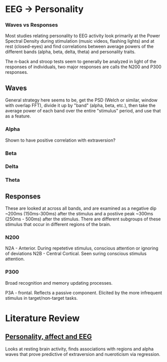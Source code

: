 # EEG -> Personality

### Waves vs Responses

Most studies relating personality to EEG activity look primarily at the Power Spectral Density during stimulation (music videos, flashing lights) and at rest (closed-eyes) and find correlations between average powers of the different bands (alpha, beta, delta, theta) and personality traits.

The n-back and stroop tests seem to generally be analyzed in light of the responses of individuals, two major responses are calls the N200 and P300 responses.


## Waves

General strategy here seems to be, get the PSD (Welch or similar, window with overlap FFT), divide it up by "band" (alpha, beta, etc.), then take the average power of each band over the entire "stimulus" period, and use that as a feature.


### Alpha

Shown to have positive correlation with extraversion?

### Beta

### Delta

### Theta


## Responses

These are looked at across all bands, and are examined as a negative dip ~200ms (150ms-300ms) after the stimulus and a postiive peak ~300ms (250ms - 500ms) after the stimulus. There are different subgroups of these stimulus that occur in different regions of the brain.

### N200

N2A - Anterior. During repetetive stimulus, conscious attention or ignoring of deviations
N2B - Central Cortical. Seen suring conscious stimulus attention.

### P300

Broad recognition and memory updating processes.

P3A - frontal. Reflects a passive component. Elicited by the more infrequent stimulus in target/non-target tasks.



# Literature Review

## [Personality, affect and EEG](personality-affect-and-eeg.pdf)

Looks at resting brain activity, finds associations with regions and alpha waves that prove predictive of extraversion and nueroticism via regression.

